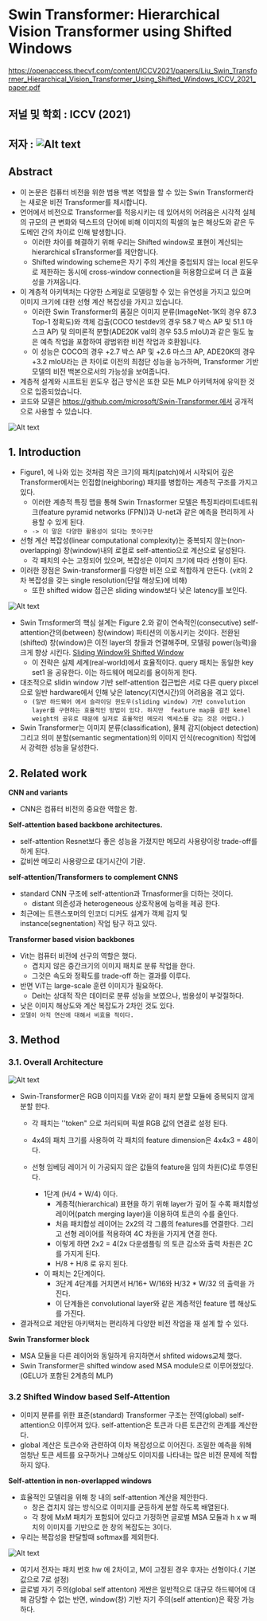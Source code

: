 # Swin Transformer: Hierarchical Vision Transformer using Shifted Windows

https://openaccess.thecvf.com/content/ICCV2021/papers/Liu_Swin_Transformer_Hierarchical_Vision_Transformer_Using_Shifted_Windows_ICCV_2021_paper.pdf

## 저널 및 학회 : ICCV (2021)

## 저자 : ![Alt text](image.png)

## Abstract

- 이 논문은 컴퓨터 비전을 위한 범용 백본 역할을 할 수 있는 Swin Transformer라는 새로운 비전 Transformer를 제시합니다. 
- 언어에서 비전으로 Transformer를 적응시키는 데 있어서의 어려움은 시각적 실체의 규모의 큰 변화와 텍스트의 단어에 비해 이미지의 픽셀의 높은 해상도와 같은 두 도메인 간의 차이로 인해 발생합니다. 
	- 이러한 차이를 해결하기 위해 우리는 Shifted window로 표현이 계산되는 hierarchical sTransformer를 제안합니다. 
	- Shifted windowing scheme은 자기 주의 계산을 중첩되지 않는 local 윈도우로 제한하는 동시에 cross-window connection을 허용함으로써 더 큰 효율성을 가져옵니다.
- 이 계층적 아키텍처는 다양한 스케일로 모델링할 수 있는 유연성을 가지고 있으며 이미지 크기에 대한 선형 계산 복잡성을 가지고 있습니다. 
	- 이러한 Swin Transformer의 품질은 이미지 분류(ImageNet-1K의 경우 87.3 Top-1 정확도)와 객체 검출(COCO testdev의 경우 58.7 박스 AP 및 51.1 마스크 AP) 및 의미론적 분할(ADE20K val의 경우 53.5 mIoU)과 같은 밀도 높은 예측 작업을 포함하여 광범위한 비전 작업과 호환됩니다. 
	- 이 성능은 COCO의 경우 +2.7 박스 AP 및 +2.6 마스크 AP, ADE20K의 경우 +3.2 mIoU라는 큰 차이로 이전의 최첨단 성능을 능가하며, Transformer 기반 모델의 비전 백본으로서의 가능성을 보여줍니다.
- 계층적 설계와 시프트된 윈도우 접근 방식은 또한 모든 MLP 아키텍처에 유익한 것으로 입증되었습니다. 
- 코드와 모델은 https://github.com/microsoft/Swin-Transformer.에서 공개적으로 사용할 수 있습니다.

![Alt text](image-1.png)

## 1. Introduction

- Figure1, 에 나와 있는 것처럼 작은 크기의 패치(patch)에서 시작되어 깊은 Transformer에서는 인접합(neighboring) 패치를 병합하는 계층적 구조를 가지고 있다.
	- 이러한 계층적 특징 맵을 통해 Swin  Trnasformer 모델은 특징피라미트네트워크(feature pyramid networks (FPN))과 U-net과 같은 예측을 편리하게 사용할 수 있게 된다.
	- `-> 이 말은 다양한 활용성이 있다는 뜻이구만`
- 선형 계산 복잡성(linear computational complexity)는 중복되지 않는(non-overlapping) 창(window)내의 로컬로 self-attentio으로 계산으로 달성된다.
	- 각 패치의 수는 고정되어 있으며, 복잡성은 이미지 크기에 따라 선형이 된다. 
- 이러한 장점은 Swin-transformer를 다양한 비전 으로 적합하게 만든다. (vit의 2차 복잡성을 갖는 single resolution(단일 해상도)에 비해)
	- 또한 shifted widow 접근은  sliding window보다 낮은 latency를 보인다.

![Alt text](image-2.png)

- Swin Trnsformer의 핵심 설계는 Figure 2.와 같이 연속적인(consecutive) self-attention간의(between) 창(window) 파티션의 이동시키는 것이다. 전환된(shifted) 창(window)은  이전 layer의 창들과 연결해주며, 모델링 power(능력)을 크게 향상 시킨다. [Sliding Window와 Shifted Window](../../../0.0%20참고/Sliding%20Window와%20Shifted%20Window.md)
	- 이 전략은 실제 세계(real-world)에서 효율적이다. query 패치는 동일한 key set1 을 공유한다. 이는 하드웨어 메모리를 용이하게 한다.
- 대조적으로 slidin window 기반 self-attention  접근법은 서로 다른 query pixcel으로 일반 hardware에서  인해 낮은 latency(지연시간)의 어려움을 겪고 있다.
	- `(일반 하드웨어 에서 슬라이딩 윈도우(sliding window) 기반 convolution layer를 구현하는 효율적인 방법이 있다. 하지만  feature map을 걸친 kenel weight의 공유로 때문에 실저로 효율적인 메모리 엑세스를 갖는 것은 어렵다.)`
- Swin Transformer는 이미지 분류(classification), 물체 감지(object detection) 그리고 의미 분할(semantic segmentation)의 이미지 인식(recognition) 작업에서 강력한 성능을 달성한다.


## 2. Related work

**CNN and variants**
 - CNN은 컴퓨터 비전의 중요한 역할은 함.

**Self-attention based backbone architectures.**
 - self-attention Resnet보다 좋은 성능을 가졌지만 메모리 사용량이랑 trade-off를 하게 된다.
 - 값비싼 메모리 사용량으로 대기시간이 기랃.

**self-attention/Transformers to complement CNNS**
 - standard CNN 구조에 self-attention과 Trnasformer을 더하는 것이다.  
   - distant  의존성과 heterogeneous 상호작용에 능력을 제공 한다.
 - 최근에는 트랜스포머의 인코더 디커도 설계가 객체 감지 및 instance(segnentation) 작업 탐구 하고 있다.

**Transformer based vision backbones**
- Vit는 컴퓨터 비전에 선구의 역할은 했다. 
  - 겹치지 않은 중간크기의 이미지 패치로 분류 작업을 한다.
  -  그것은 속도와 정확도를 trade-off 하는 결과를 이루다.
- 반면 ViT는 large-scale 훈련 이미지가 필요하다. 
  - Deit는 상대적 작은 데이터로 분류 성능을 보였으나, 범용성이 부겆절하다.
- 낮은 이미지 해상도와 계산 복잡도가 2차인 것도 있다.
- `모델이 아직 연산에 대해서 비효율 적이다.`

## 3. Method

### 3.1. Overall Architecture

![Alt text](image-3.png)

- Swin-Transformer은 RGB 이미지를 Vit와 같이 패치 분할 모듈에 중복되지 않게 분할 한다.
	- 각 패치는 ''token" 으로 처리되며  픽셀 RGB 값의 연결로 설정 된다.
	- 4x4의 패치 크기를 사용하여 각 패치의 feature dimension은 4x4x3  = 48이다.
	- 선형 임베딩 레이거 이 가공되지 않은 값들의 feature을 임의 차원(C)로 투영된다.

		- 1단계 (H/4 +  W/4) 이다.
			- 계층적(hierarchical) 표현을 하기 위해 layer가 깊어 질 수록 패치합성레이어(patch merging layer)을 이용하여 토큰의 수를 줄인다.
			- 처음 패치합성 레이어는  2x2의 각 그룹의  features를 연결한다. 그리고 선형 레이어를 적용하여 4C 차원을 가지게 연결 한다.
			- 이렇게 하면 2x2 = 4(2x 다운샘플링 의 토큰 감소와 출력 차원은 2C를 가지게 된다.
			- H/8 + H/8 로 유지 된다.
		- 이 패치는 2단계이다.
			- 3단계 4단계를 거치면서 H/16+ W/16와 H/32 * W/32 의 출력을 가진다.
			- 이 단계들은 convolutional layer와 같은 계층적인 feature 맵 해상도를 가진다.
- 결과적으로 제안된 아키택처는 편리하게 다양한 비전 작업을 재 설계 할 수 있다.

**Swin Transformer block**
- MSA 모듈을 다른 레이어와 동일하게 유지하면서 shfited widows교체 했다.
- Swin Transformer은 shifted window ased MSA module으로 이루어졌있다. (GELU가 포함된 2계층의 MLP)
  
### 3.2 Shifted Window based Self-Attention

- 이미지 분류를 위한 표준(standard) Transformer  구조는 전역(global) self-attention으 이루어져 있다. self-attention은 토큰과 다른 토큰간의 관계를 계산한다.
- global 계산은 토큰수와 관련하여 이차 복잡성으로 이어진다.  조밀한  예측을 위해 엄청난 토큰 세트를 요구하거나 고해상도 이미지를 나타내는 많은 비전 문제에 적합하지 않다.


**Self-attention in non-overlapped windows**

- 효율적인 모델리을 위해 창 내의 self-attention 계산을 제안한다. 
	- 창은 겹치지 않는 방식으로 이미지를 균등하게 분할 하도록 배열된다.
	- 각 창에 MxM 패치가 포함되어 있다고 가정하면 글로벌 MSA 모듈과 h x w 패치의 이미지를 기반으로 한 창의 복잡도는 3이다.
- 우리는 복잡성을 판달할때 softmax를 제외한다.

![Alt text](image-4.png)

- 여기서 전자는 패치 번호 hw 에 2차이고, M이 고정된 경우 후자는 선형이다.( 기본값으로 7로 설정)
- 글로벌 자기 주의(global self attenton) 게싼은 일반적으로 대규모 하드웨어에 대해 감당할 수 없는 반면, window(창) 기반 자기 주의(self attention)은 확장 가능하다.